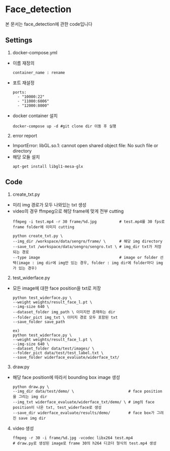 # Face_detection
본 문서는 face_detection에 관한 code입니다

## Settings
1. docker-compose.yml
 - 이름 재정의
    ```
    container_name : rename
    ```

 - 포트 재설정
    ```
    ports:
      - "10000:22"
      - "11000:6006"
      - "12000:8000"
    ```
    
 - docker container 설치
    ```
    docker-compose up -d #git clone dir 이동 후 실행
    ```

2. error report
 - ImportError: libGL.so.1: cannot open shared object file: No such file or directory
 - 해당 모듈 설치
    ```
    apt-get install libgl1-mesa-glx
    ```

## Code
1. create_txt.py
 - 미리 img 경로가 모두 나와있는 txt 생성
 - video의 경우 ffmpeg으로 해당 frame에 맞게 전부 cutting
    ```
    ffmpeg -i test.mp4 -r 30 frame/%d.jpg          # test.mp4를 30 fps로 frame folder에 이미지 cutting
    ```
    ```
    python create_txt.py \
    --img_dir /workspace/data/sengro/frame/ \      # 해당 img directory
    --save_txt /workspace/data/sengro/sengro.txt \ # img_dir txt가 저장되는 경로
    --type image                                   # image or folder 선택(image : img dir에 img만 있는 경우, folder : img dir에 folder마다 img가 있는 경우)
    ```
    
2. test_widerface.py
 - 모든 image에 대한 face position을 txt로 저장
    ```
    python test_widerface.py \
    --weight weights/result_face_l.pt \
    --img-size 640 \
    --dataset_folder img_path \ 이미지만 존재하는 dir
    --folder_pict img_txt \ 이미지 경로 모두 포함된 txt
    --save_folder save_path

    ex)
    python test_widerface.py \
    --weight weights/result_face_l.pt \
    --img-size 640 \
    --dataset_folder data/test/images/ \
    --folder_pict data/test/test_label.txt \
    --save_folder widerface_evaluate/widerface_txt/
    ```
 
 3. draw.py
 - 해당 face position에 따라서 bounding box image 생성
    ```
    python draw.py \
    --img_dir data/test/demo/ \                        # face position을 그리는 img dir
    --img_txt widerface_evaluate/widerface_txt/demo/ \ # img의 face position이 나온 txt, test_widerface로 생성
    --save_dir widerface_evaluate/results/demo/        # face box가 그려진 save img dir
    ```
    
4. video 생성
    ```
    ffmpeg -r 30 -i frame/%d.jpg -vcodec libx264 test.mp4
    # draw.py로 생성된 image로 frame 30의 h264 디코더 형식의 test.mp4 생성
    ```
